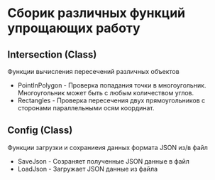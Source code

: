 # Сборик различных функций упрощающих работу


Intersection (Class)
---
Функции вычисления пересечений различных объектов

- PointInPolygon - Проверка попадания точки в многоугольник. Многоугольник может быть с любым количеством углов.
- Rectangles - Проверка пересечения двух прямоугольников с сторонами параллельными осям координат.

Config (Class)
---
Функции загрузки и сохраниеия данных формата JSON из/в файл

- SaveJson - Созраняет полученные JSON данные в файл
- LoadJson - Загружает JSON данные из файла
